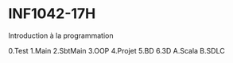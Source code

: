 # INF1042-17H

Introduction à la programmation

0.Test
1.Main
2.SbtMain
3.OOP
4.Projet
5.BD
6.3D
A.Scala
B.SDLC
